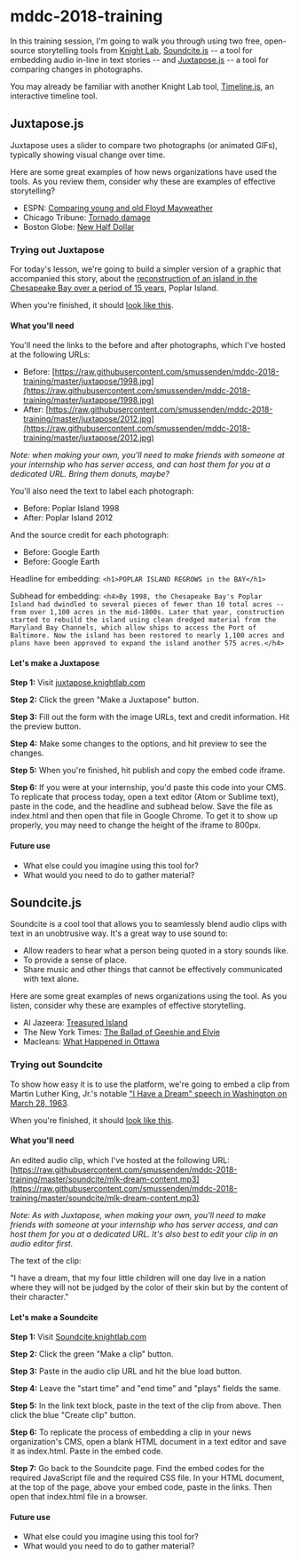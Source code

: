 # mddc-2018-training

In this training session, I'm going to walk you through using two free, open-source storytelling tools from [Knight Lab](https://knightlab.northwestern.edu/projects/), [Soundcite.js](https://soundcite.knightlab.com/) -- a tool for embedding audio in-line in text stories -- and [Juxtapose.js](https://juxtapose.knightlab.com/) -- a tool for comparing changes in photographs.

You may already be familiar with another Knight Lab tool,  [Timeline.js](http://timeline.knightlab.com/), an interactive timeline tool.

## Juxtapose.js

Juxtapose uses a slider to compare two photographs (or animated GIFs), typically showing visual change over time.

Here are some great examples of how news organizations have used the tools. As you review them, consider why these are examples of effective storytelling?


* ESPN: [Comparing young and old Floyd Mayweather](http://www.espn.com/espn/feature/story/_/id/12748163/floyd-mayweather-prepares-2-fight-seal-legacy)
* Chicago Tribune: [Tornado damage](http://www.chicagotribune.com/chi-tornado-damage-washington-illinois-infographic-20141112-htmlstory.html)    
* Boston Globe: [New Half Dollar](http://www.bostonglobe.com/metro/2014/10/23/returning-jackie-kennedy-vision/t7TCSfcdkjcQNBBkdbuvEO/story.html)


### Trying out Juxtapose

For today's lesson, we're going to build a simpler version of a graphic that accompanied this story, about the [reconstruction of an island in the Chesapeake Bay over a period of 15 years](http://cnsmaryland.org/2015/02/12/maryland-island-once-diminished-reconstructed-with-dredged-material/), Poplar Island.

When you're finished, it should [look like this](http://cnsmaryland.org/interactives/spring-2018/mddc/juxtapose/index.html).

#### What you'll need

You'll need the links to the before and after photographs, which I've hosted at the following URLs:

* Before: [https://raw.githubusercontent.com/smussenden/mddc-2018-training/master/juxtapose/1998.jpg](https://raw.githubusercontent.com/smussenden/mddc-2018-training/master/juxtapose/1998.jpg)
* After: [https://raw.githubusercontent.com/smussenden/mddc-2018-training/master/juxtapose/2012.jpg](https://raw.githubusercontent.com/smussenden/mddc-2018-training/master/juxtapose/2012.jpg)

*Note: when making your own, you'll need to make friends with someone at your internship who has server access, and can host them for you at a dedicated URL.  Bring them donuts, maybe?*

You'll also need the text to label each photograph:

* Before: Poplar Island 1998
* After: Poplar Island 2012

And the source credit for each photograph:

* Before: Google Earth
* Before: Google Earth

Headline for embedding: `<h1>POPLAR ISLAND REGROWS in the BAY</h1>`

Subhead for embedding: `<h4>By 1998, the Chesapeake Bay's Poplar Island had dwindled to several pieces of fewer than 10 total acres -- from over 1,100 acres in the mid-1800s. Later that year, construction started to rebuild the island using clean dredged material from the Maryland Bay Channels, which allow ships to access the Port of Baltimore. Now the island has been restored to nearly 1,100 acres and plans have been approved to expand the island another 575 acres.</h4>`

#### Let's make a Juxtapose

**Step 1:** Visit [juxtapose.knightlab.com](https://juxtapose.knightlab.com)

**Step 2:** Click the green "Make a Juxtapose" button.

**Step 3:** Fill out the form with the image URLs, text and credit information. Hit the preview button.

**Step 4:** Make some changes to the options, and hit preview to see the changes.

**Step 5:** When you're finished, hit publish and copy the embed code iframe.  

**Step 6:** If you were at your internship, you'd paste this code into your CMS.  To replicate that process today, open a text editor (Atom or Sublime text), paste in the code, and the headline and subhead below. Save the file as index.html and then open that file in Google Chrome.  To get it to show up properly, you may need to change the height of the iframe to 800px.  

#### Future use

* What else could you imagine using this tool for?
* What would you need to do to gather material?   

## Soundcite.js

Soundcite is a cool tool that allows you to seamlessly blend audio clips with text in an unobtrusive way.  It's a great way to use sound to:

* Allow readers to hear what a person being quoted in a story sounds like.
* To provide a sense of place.
* Share music and other things that cannot be effectively communicated with text alone.

Here are some great examples of news organizations using the tool.  As you listen, consider why these are examples of effective storytelling.

* Al Jazeera: [Treasured Island](http://projects.aljazeera.com/2014/tangier-island/)       
* The New York Times: [The Ballad of Geeshie and Elvie](https://www.nytimes.com/interactive/2014/04/13/magazine/blues.html)
* Macleans: [What Happened in Ottawa](http://www.macleans.ca/news/canada/interactive-timeline-what-happened-in-ottawa/)

### Trying out Soundcite

To show how easy it is to use the platform, we're going to embed a clip from Martin Luther King, Jr.'s notable ["I Have a Dream" speech in Washington on March 28, 1963](https://www.archives.gov/press/exhibits/mlk.html).

When you're finished, it should [look like this](http://cnsmaryland.org/interactives/spring-2018/mddc/soundcite/index.html).

#### What you'll need

An edited audio clip, which I've hosted at the following URL:
[https://raw.githubusercontent.com/smussenden/mddc-2018-training/master/soundcite/mlk-dream-content.mp3](https://raw.githubusercontent.com/smussenden/mddc-2018-training/master/soundcite/mlk-dream-content.mp3)

*Note: As with Juxtapose, when making your own, you'll need to make friends with someone at your internship who has server access, and can host them for you at a dedicated URL. It's also best to edit your clip in an audio editor first.*

The text of the clip:

"I have a dream, that my four little children will one day live in a nation where they will not be judged by the color of their skin but by the content of their character."

#### Let's make a Soundcite

**Step 1:** Visit [Soundcite.knightlab.com](https://Soundcite.knightlab.com)

**Step 2:** Click the green "Make a clip" button.

**Step 3:** Paste in the audio clip URL and hit the blue load button.

**Step 4:** Leave the "start time" and "end time" and "plays" fields the same.

**Step 5:** In the link text block, paste in the text of the clip from above. Then click the blue "Create clip" button.

**Step 6:** To replicate the process of embedding a clip in your news organization's CMS, open a blank HTML document in a text editor and save it as index.html. Paste in the embed code.  

**Step 7:** Go back to the Soundcite page. Find the embed codes for the required JavaScript file and the required CSS file. In your HTML document, at the top of the page, above your embed code, paste in the links. Then open that index.html file in a browser.     

#### Future use

* What else could you imagine using this tool for?
* What would you need to do to gather material?   
